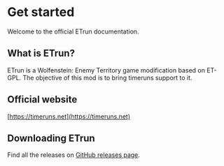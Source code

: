 # Get started

Welcome to the official ETrun documentation.

## What is ETrun?

ETrun is a Wolfenstein: Enemy Territory game modification based on ET-GPL. The objective of this mod is to bring timeruns support to it.

## Official website

[https://timeruns.net](https://timeruns.net)

## Downloading ETrun

Find all the releases on [GitHub releases page](https://github.com/ETrun/ETrun/releases).
